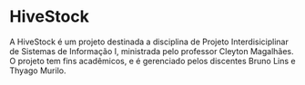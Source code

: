 # HiveStock 
A HiveStock é um projeto destinada a disciplina de Projeto Interdisiciplinar de Sistemas de Informação I, ministrada pelo professor Cleyton Magalhães. O projeto tem fins acadêmicos, e é gerenciado pelos discentes Bruno Lins e Thyago Murilo.
